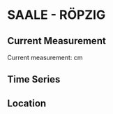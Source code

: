 # SAALE - RÖPZIG

## Current Measurement

Current measurement: <Value topic="rivers/pegel-online/SAALE/RÖPZIG/measurementValue"/> cm

## Time Series

<TimeSeries topic="rivers/pegel-online/SAALE/RÖPZIG/measurementValue" period="week" />

## Location

<WorldMap>
  <Marker lat="51.435071432804264" lon="11.944651798066399" labelTopic="rivers/pegel-online/SAALE/RÖPZIG" />
</WorldMap>
